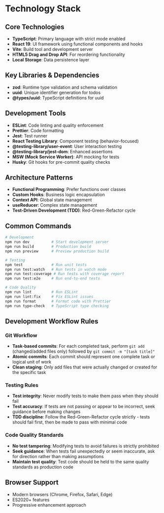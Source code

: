 # Technology Stack

## Core Technologies

- **TypeScript**: Primary language with strict mode enabled
- **React 19**: UI framework using functional components and hooks
- **Vite**: Build tool and development server
- **HTML5 Drag and Drop API**: For reordering functionality
- **Local Storage**: Data persistence layer

## Key Libraries & Dependencies

- **zod**: Runtime type validation and schema validation
- **uuid**: Unique identifier generation for todos
- **@types/uuid**: TypeScript definitions for uuid

## Development Tools

- **ESLint**: Code linting and quality enforcement
- **Prettier**: Code formatting
- **Jest**: Test runner
- **React Testing Library**: Component testing (behavior-focused)
- **@testing-library/user-event**: User interaction testing
- **@testing-library/jest-dom**: Enhanced assertions
- **MSW (Mock Service Worker)**: API mocking for tests
- **Husky**: Git hooks for pre-commit quality checks

## Architecture Patterns

- **Functional Programming**: Prefer functions over classes
- **Custom Hooks**: Business logic encapsulation
- **Context API**: Global state management
- **useReducer**: Complex state management
- **Test-Driven Development (TDD)**: Red-Green-Refactor cycle

## Common Commands

```bash
# Development
npm run dev          # Start development server
npm run build        # Production build
npm run preview      # Preview production build

# Testing
npm test             # Run unit tests
npm run test:watch   # Run tests in watch mode
npm run test:coverage # Run tests with coverage report
npm run test:e2e     # Run end-to-end tests

# Code Quality
npm run lint         # Run ESLint
npm run lint:fix     # Fix ESLint issues
npm run format       # Format code with Prettier
npm run type-check   # TypeScript type checking
```

## Development Workflow Rules

### Git Workflow

- **Task-based commits**: For each completed task, perform `git add` (changed/added files only) followed by `git commit -m "[task title]"`
- **Atomic commits**: Each commit should represent one complete task or logical unit of work
- **Clean staging**: Only add files that were actually changed or created for the specific task

### Testing Rules

- **Test integrity**: Never modify tests to make them pass when they should fail
- **Test accuracy**: If tests are not passing or appear to be incorrect, seek guidance before making changes
- **TDD discipline**: Follow the Red-Green-Refactor cycle strictly - tests should fail first, then be made to pass with minimal code

### Code Quality Standards

- **No test tampering**: Modifying tests to avoid failures is strictly prohibited
- **Seek guidance**: When tests fail unexpectedly or seem inaccurate, ask for direction rather than making assumptions
- **Maintain test quality**: Test code should be held to the same quality standards as production code

## Browser Support

- Modern browsers (Chrome, Firefox, Safari, Edge)
- ES2020+ features
- Progressive enhancement approach

